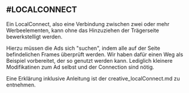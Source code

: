 ## #LOCALCONNECT

Ein  LocalConnect, also eine Verbindung zwischen zwei oder mehr Werbeelementen, kann ohne das Hinzuziehen der Trägerseite bewerkstelligt werden.

Hierzu müssen die Ads sich "suchen", indem alle auf der Seite befindelichen Frames überprüft werden.
Wir haben dafür einen Weg als Beispiel vorbereitet, der so genutzt werden kann.
Lediglich kleinere Modifikatinen zum Ad selbst und der Connection sind nötig.

Eine Erklärung inklusive Anleitung ist der creative_localConnect.md zu entnehmen.

 

